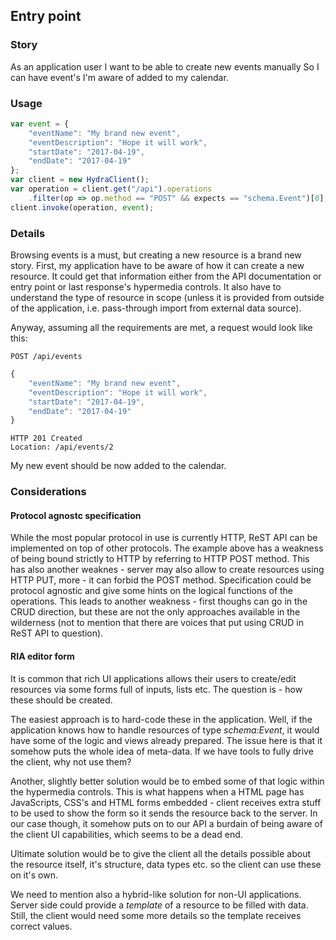 ## Entry point

### Story
As an application user
I want to be able to create new events manually
So I can have event's I'm aware of added to my calendar.

### Usage
```javascript
var event = {
    "eventName": "My brand new event",
    "eventDescription": "Hope it will work",
    "startDate": "2017-04-19",
    "endDate": "2017-04-19"
};
var client = new HydraClient();
var operation = client.get("/api").operations
    .filter(op => op.method == "POST" && expects == "schema.Event")[0];
client.invoke(operation, event);
```

### Details
Browsing events is a must, but creating a new resource is a brand new story.
First, my application have to be aware of how it can create a new resource.
It could get that information either from the API documentation or entry point
or last response's hypermedia controls. It also have to understand the type 
of resource in scope (unless it is provided from outside of the application, 
i.e. pass-through import from external data source).

Anyway, assuming all the requirements are met, a request would look like this:

```
POST /api/events
```
```javascript
{
    "eventName": "My brand new event",
    "eventDescription": "Hope it will work",
    "startDate": "2017-04-19",
    "endDate": "2017-04-19"
}
```

```
HTTP 201 Created
Location: /api/events/2
```

My new event should be now added to the calendar.

### Considerations

#### Protocol agnostc specification
While the most popular protocol in use is currently HTTP, ReST API can be implemented 
on top of other protocols. The example above has a weakness of being bound strictly to 
HTTP by referring to HTTP POST method. This has also another weaknes - server may also 
allow to create resources using HTTP PUT, more - it can forbid the POST method.
Specification could be protocol agnostic and give some hints on the logical functions 
of the operations.
This leads to another weakness - first thoughs can go in the CRUD direction, but these 
are not the only approaches available in the wilderness (not to mention that there are 
voices that put using CRUD in ReST API to question).

#### RIA editor form
It is common that rich UI applications allows their users to create/edit resources
via some forms full of inputs, lists etc. The question is - how these should be created.

The easiest approach is to hard-code these in the application. Well, if the application 
knows how to handle resources of type _schema:Event_, it would have some of the logic 
and views already prepared. The issue here is that it somehow puts the whole idea of 
meta-data. If we have tools to fully drive the client, why not use them?

Another, slightly better solution would be to embed some of that logic within the 
hypermedia controls. This is what happens when a HTML page has JavaScripts, CSS's and 
HTML forms embedded - client receives extra stuff to be used to show the form so it 
sends the resource back to the server. In our case though, it somehow puts on to our 
API a burdain of being aware of the client UI capabilities, which seems to be a dead end.

Ultimate solution would be to give the client all the details possible about the resource 
itself, it's structure, data types etc. so the client can use these on it's own.

We need to mention also a hybrid-like solution for non-UI applications. Server side 
could provide a _template_ of a resource to be filled with data. Still, the client would 
need some more details so the template receives correct values.